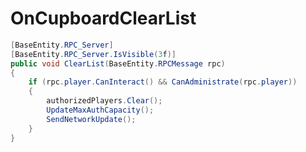 <Badge type="danger" text="Carbon Compatible"/><Badge type="warning" text="Oxide Compatible"/>
# OnCupboardClearList
```csharp
[BaseEntity.RPC_Server]
[BaseEntity.RPC_Server.IsVisible(3f)]
public void ClearList(BaseEntity.RPCMessage rpc)
{
	if (rpc.player.CanInteract() && CanAdministrate(rpc.player))
	{
		authorizedPlayers.Clear();
		UpdateMaxAuthCapacity();
		SendNetworkUpdate();
	}
}

```

